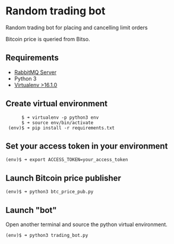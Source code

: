 # Random trading bot
Random trading bot for placing and cancelling limit orders

Bitcoin price is queried from Bitso.

## Requirements
* [RabbitMQ Server](https://www.rabbitmq.com/)
* Python 3
* [Virtualenv >16.1.0](https://virtualenv.pypa.io/en/latest/)

## Create virtual environment
```
      $ ➜ virtualenv -p python3 env
      $ ➜ source env/bin/activate
 (env)$ ➜ pip install -r requirements.txt
```

## Set your access token in your environment
```
(env)$ ➜ export ACCESS_TOKEN=your_access_token
```

## Launch Bitcoin price publisher
```
(env)$ ➜ python3 btc_price_pub.py
```

## Launch "bot"
Open another terminal and source the python virtual environment.
```
(env)$ ➜ python3 trading_bot.py
```

